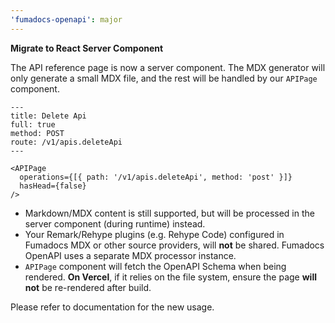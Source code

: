 ```yaml
---
'fumadocs-openapi': major
---
```


**Migrate to React Server Component**

The API reference page is now a server component.
The MDX generator will only generate a small MDX file, and the rest will be handled by our `APIPage` component. 

```mdx
---
title: Delete Api
full: true
method: POST
route: /v1/apis.deleteApi
---

<APIPage
  operations={[{ path: '/v1/apis.deleteApi', method: 'post' }]}
  hasHead={false}
/>
```

- Markdown/MDX content is still supported, but will be processed in the server component (during runtime) instead.
- Your Remark/Rehype plugins (e.g. Rehype Code) configured in Fumadocs MDX or other source providers, will **not** be shared. Fumadocs OpenAPI uses a separate MDX processor instance.
- `APIPage` component will fetch the OpenAPI Schema when being rendered. **On Vercel**, if it relies on the file system, ensure the page **will not** be re-rendered after build.

Please refer to documentation for the new usage.